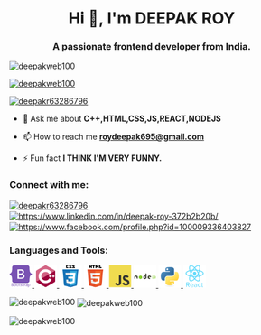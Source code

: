<h1 align="center">Hi 👋, I'm DEEPAK ROY</h1>
<h3 align="center">A passionate frontend developer from India.</h3>

<p align="left"> <img src="https://komarev.com/ghpvc/?username=deepakweb100&label=Profile%20views&color=0e75b6&style=flat" alt="deepakweb100" /> </p>

<p align="left"> <a href="https://github.com/ryo-ma/github-profile-trophy"><img src="https://github-profile-trophy.vercel.app/?username=deepakweb100" alt="deepakweb100" /></a> </p>

<p align="left"> <a href="https://twitter.com/deepakr63286796" target="blank"><img src="https://img.shields.io/twitter/follow/deepakr63286796?logo=twitter&style=for-the-badge" alt="deepakr63286796" /></a> </p>

- 💬 Ask me about **C++,HTML,CSS,JS,REACT,NODEJS**

- 📫 How to reach me **roydeepak695@gmail.com**

- ⚡ Fun fact **I THINK I'M VERY FUNNY.**

<h3 align="left">Connect with me:</h3>
<p align="left">
<a href="https://twitter.com/deepakr63286796" target="blank"><img align="center" src="https://raw.githubusercontent.com/rahuldkjain/github-profile-readme-generator/master/src/images/icons/Social/twitter.svg" alt="deepakr63286796" height="30" width="40" /></a>
<a href="https://linkedin.com/in/https://www.linkedin.com/in/deepak-roy-372b2b20b/" target="blank"><img align="center" src="https://raw.githubusercontent.com/rahuldkjain/github-profile-readme-generator/master/src/images/icons/Social/linked-in-alt.svg" alt="https://www.linkedin.com/in/deepak-roy-372b2b20b/" height="30" width="40" /></a>
<a href="https://fb.com/https://www.facebook.com/profile.php?id=100009336403827" target="blank"><img align="center" src="https://raw.githubusercontent.com/rahuldkjain/github-profile-readme-generator/master/src/images/icons/Social/facebook.svg" alt="https://www.facebook.com/profile.php?id=100009336403827" height="30" width="40" /></a>
</p>

<h3 align="left">Languages and Tools:</h3>
<p align="left"> <a href="https://getbootstrap.com" target="_blank" rel="noreferrer"> <img src="https://raw.githubusercontent.com/devicons/devicon/master/icons/bootstrap/bootstrap-plain-wordmark.svg" alt="bootstrap" width="40" height="40"/> </a> <a href="https://www.w3schools.com/cpp/" target="_blank" rel="noreferrer"> <img src="https://raw.githubusercontent.com/devicons/devicon/master/icons/cplusplus/cplusplus-original.svg" alt="cplusplus" width="40" height="40"/> </a> <a href="https://www.w3schools.com/css/" target="_blank" rel="noreferrer"> <img src="https://raw.githubusercontent.com/devicons/devicon/master/icons/css3/css3-original-wordmark.svg" alt="css3" width="40" height="40"/> </a> <a href="https://www.w3.org/html/" target="_blank" rel="noreferrer"> <img src="https://raw.githubusercontent.com/devicons/devicon/master/icons/html5/html5-original-wordmark.svg" alt="html5" width="40" height="40"/> </a> <a href="https://developer.mozilla.org/en-US/docs/Web/JavaScript" target="_blank" rel="noreferrer"> <img src="https://raw.githubusercontent.com/devicons/devicon/master/icons/javascript/javascript-original.svg" alt="javascript" width="40" height="40"/> </a> <a href="https://nodejs.org" target="_blank" rel="noreferrer"> <img src="https://raw.githubusercontent.com/devicons/devicon/master/icons/nodejs/nodejs-original-wordmark.svg" alt="nodejs" width="40" height="40"/> </a> <a href="https://www.python.org" target="_blank" rel="noreferrer"> <img src="https://raw.githubusercontent.com/devicons/devicon/master/icons/python/python-original.svg" alt="python" width="40" height="40"/> </a> <a href="https://reactjs.org/" target="_blank" rel="noreferrer"> <img src="https://raw.githubusercontent.com/devicons/devicon/master/icons/react/react-original-wordmark.svg" alt="react" width="40" height="40"/> </a> </p>

<p><img align="left" src="https://github-readme-stats.vercel.app/api/top-langs?username=deepakweb100&show_icons=true&locale=en&layout=compact" alt="deepakweb100" /></p>

<p>&nbsp;<img align="center" src="https://github-readme-stats.vercel.app/api?username=deepakweb100&show_icons=true&locale=en" alt="deepakweb100" /></p>

<p><img align="center" src="https://github-readme-streak-stats.herokuapp.com/?user=deepakweb100&" alt="deepakweb100" /></p>
